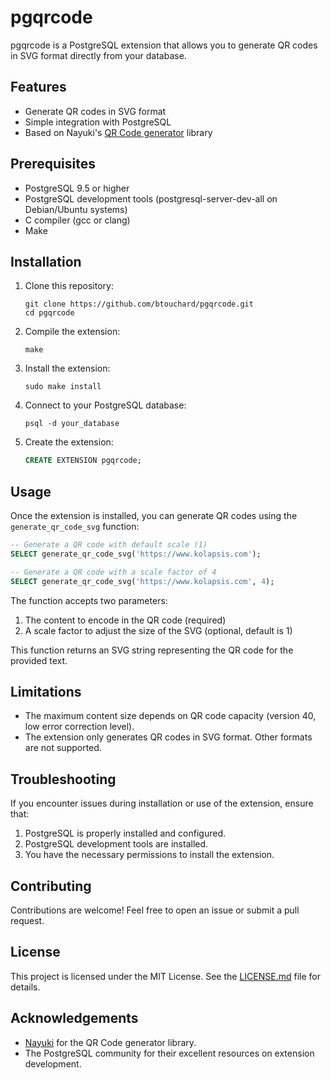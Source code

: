 # pgqrcode

pgqrcode is a PostgreSQL extension that allows you to generate QR codes in SVG format directly from your database.

## Features

- Generate QR codes in SVG format
- Simple integration with PostgreSQL
- Based on Nayuki's [QR Code generator](https://github.com/nayuki/QR-Code-generator) library

## Prerequisites

- PostgreSQL 9.5 or higher
- PostgreSQL development tools (postgresql-server-dev-all on Debian/Ubuntu systems)
- C compiler (gcc or clang)
- Make

## Installation

1. Clone this repository:
   ```
   git clone https://github.com/btouchard/pgqrcode.git
   cd pgqrcode
   ```

2. Compile the extension:
   ```
   make
   ```

3. Install the extension:
   ```
   sudo make install
   ```

4. Connect to your PostgreSQL database:
   ```
   psql -d your_database
   ```

5. Create the extension:
   ```sql
   CREATE EXTENSION pgqrcode;
   ```

## Usage

Once the extension is installed, you can generate QR codes using the `generate_qr_code_svg` function:

```sql
-- Generate a QR code with default scale (1)
SELECT generate_qr_code_svg('https://www.kolapsis.com');

-- Generate a QR code with a scale factor of 4
SELECT generate_qr_code_svg('https://www.kolapsis.com', 4);
```

The function accepts two parameters:
1. The content to encode in the QR code (required)
2. A scale factor to adjust the size of the SVG (optional, default is 1)

This function returns an SVG string representing the QR code for the provided text.

## Limitations

- The maximum content size depends on QR code capacity (version 40, low error correction level).
- The extension only generates QR codes in SVG format. Other formats are not supported.

## Troubleshooting

If you encounter issues during installation or use of the extension, ensure that:

1. PostgreSQL is properly installed and configured.
2. PostgreSQL development tools are installed.
3. You have the necessary permissions to install the extension.

## Contributing

Contributions are welcome! Feel free to open an issue or submit a pull request.

## License

This project is licensed under the MIT License. See the [LICENSE.md](LICENSE) file for details.

## Acknowledgements

- [Nayuki](https://github.com/nayuki) for the QR Code generator library.
- The PostgreSQL community for their excellent resources on extension development.